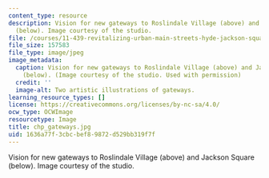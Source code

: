 ```yaml
---
content_type: resource
description: Vision for new gateways to Roslindale Village (above) and Jackson Square
  (below). Image courtesy of the studio.
file: /courses/11-439-revitalizing-urban-main-streets-hyde-jackson-square-roslindale-square-boston-spring-2005/1636a77f3cbcbef89872d529bb319f7f_chp_gateways.jpg
file_size: 157583
file_type: image/jpeg
image_metadata:
  caption: Vision for new gateways to Roslindale Village (above) and Jackson Square
    (below). (Image courtesy of the studio. Used with permission)
  credit: ''
  image-alt: Two artistic illustrations of gateways.
learning_resource_types: []
license: https://creativecommons.org/licenses/by-nc-sa/4.0/
ocw_type: OCWImage
resourcetype: Image
title: chp_gateways.jpg
uid: 1636a77f-3cbc-bef8-9872-d529bb319f7f
---
```

Vision for new gateways to Roslindale Village (above) and Jackson Square (below). Image courtesy of the studio.